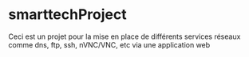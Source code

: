 # smarttechProject
Ceci est un projet pour la mise en place de différents services réseaux comme dns, ftp, ssh, nVNC/VNC, etc via une application web
